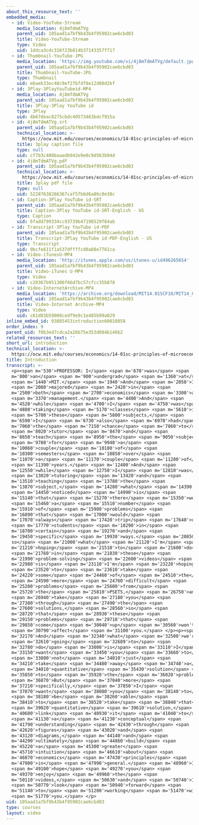 ```yaml
---
about_this_resource_text: ''
embedded_media:
  - id: Video-YouTube-Stream
    media_location: 4j8mTdmATVg
    parent_uid: 105aad1a7bf9b43b4f95902cae6cbd03
    title: Video-YouTube-Stream
    type: Video
    uid: 1ddca3cdc316f23b814b37143357f717
  - id: Thumbnail-YouTube-JPG
    media_location: 'https://img.youtube.com/vi/4j8mTdmATVg/default.jpg'
    parent_uid: 105aad1a7bf9b43b4f95902cae6cbd03
    title: Thumbnail-YouTube-JPG
    type: Thumbnail
    uid: e6aeb33ec48c9ef27bfdf8e12d88d2bf
  - id: 3Play-3PlayYouTubeid-MP4
    media_location: 4j8mTdmATVg
    parent_uid: 105aad1a7bf9b43b4f95902cae6cbd03
    title: 3Play-3Play YouTube id
    type: 3Play
    uid: 4b67deac8275cbdc40573463bdcf915a
  - id: 4j8mTdmATVg.srt
    parent_uid: 105aad1a7bf9b43b4f95902cae6cbd03
    technical_location: >-
      https://ocw.mit.edu/courses/economics/14-01sc-principles-of-microeconomics-fall-2011/syllabus/meet-the-tas/introduction/4j8mTdmATVg.srt
    title: 3play caption file
    type: null
    uid: cf7b3c400baaadb942e9e0c9d563b94d
  - id: 4j8mTdmATVg.pdf
    parent_uid: 105aad1a7bf9b43b4f95902cae6cbd03
    technical_location: >-
      https://ocw.mit.edu/courses/economics/14-01sc-principles-of-microeconomics-fall-2011/syllabus/meet-the-tas/introduction/4j8mTdmATVg.pdf
    title: 3play pdf file
    type: null
    uid: 52287638266367caf57b6d6a86c0e30c
  - id: Caption-3Play YouTube id-SRT
    parent_uid: 105aad1a7bf9b43b4f95902cae6cbd03
    title: Caption-3Play YouTube id-SRT-English - US
    type: Caption
    uid: 6fadd799334cc93739b47198529f64ab
  - id: Transcript-3Play YouTube id-PDF
    parent_uid: 105aad1a7bf9b43b4f95902cae6cbd03
    title: Transcript-3Play YouTube id-PDF-English - US
    type: Transcript
    uid: 9bcfe611f1a537dffffcd0a88e7761ca
  - id: Video-iTunesU-MP4
    media_location: 'http://itunes.apple.com/us/itunes-u/id496265654'
    parent_uid: 105aad1a7bf9b43b4f95902cae6cbd03
    title: Video-iTunes U-MP4
    type: Video
    uid: c20367b951306f66d7bc57cfcc35b878
  - id: Video-InternetArchive-MP4
    media_location: 'https://archive.org/download/MIT14.01SCF10/MIT14_01SCF10_intro_300k.mp4'
    parent_uid: 105aad1a7bf9b43b4f95902cae6cbd03
    title: Video-Internet Archive-MP4
    type: Video
    uid: c61d83b59008cedf9e9c1e485b99a029
inline_embed_id: 93885453introduction60010858
order_index: 9
parent_uid: f0b3ed7cdca2a26b75e353d084b146b2
related_resources_text: ''
short_url: introduction
technical_location: >-
  https://ocw.mit.edu/courses/economics/14-01sc-principles-of-microeconomics-fall-2011/syllabus/meet-the-tas/introduction
title: Introduction
transcript: >-
  <p><span m='530'>PROFESSOR: I</span> <span m='670'>was</span> <span
  m='800'>an</span> <span m='900'>undergrad</span> <span m='1360'>at</span>
  <span m='1440'>MIT.</span> <span m='1940'>And</span> <span m='2050'>I</span>
  <span m='2080'>majored</span> <span m='2420'>in</span> <span
  m='2500'>both</span> <span m='2700'>economics</span> <span m='3300'>and</span>
  <span m='3370'>management.</span> <span m='4400'>And</span> <span
  m='4520'>while</span> <span m='4700'>I</span> <span m='4750'>was</span> <span
  m='4880'>taking</span> <span m='5170'>classes</span> <span m='5610'>in</span>
  <span m='5700'>these</span> <span m='5800'>subjects,</span> <span
  m='6590'>I</span> <span m='6730'>also</span> <span m='6970'>had</span> <span
  m='7060'>the</span> <span m='7150'>chance</span> <span m='7860'>to</span>
  <span m='8020'>tutor</span> <span m='8470'>and</span> <span
  m='8650'>teach</span> <span m='8950'>the</span> <span m='9050'>subjects</span>
  <span m='9780'>for</span> <span m='9940'>a</span> <span
  m='10060'>couple</span> <span m='10180'>of</span> <span
  m='10300'>semesters</span> <span m='10850'>over</span> <span
  m='11070'>a</span> <span m='11170'>couple</span> <span m='11280'>of</span>
  <span m='11390'>years.</span> <span m='12400'>And</span> <span
  m='12550'>while</span> <span m='12750'>I</span> <span m='12810'>was</span>
  <span m='13020'>tutoring</span> <span m='13420'>and</span> <span
  m='13510'>teaching</span> <span m='13780'>the</span> <span
  m='13870'>subject,</span> <span m='14280'>what</span> <span m='14390'>I</span>
  <span m='14450'>noticed</span> <span m='14990'>is</span> <span
  m='15140'>that</span> <span m='15270'>there</span> <span m='15350'>were</span>
  <span m='15460'>a</span> <span m='15510'>number</span> <span
  m='15910'>of</span> <span m='15980'>problems</span> <span
  m='16890'>that</span> <span m='17000'>would</span> <span
  m='17070'>always</span> <span m='17420'>trip</span> <span m='17640'>up</span>
  <span m='17770'>students</span> <span m='18290'>in</span> <span
  m='18700'>certain</span> <span m='19270'>and</span> <span
  m='19450'>specific</span> <span m='19930'>ways.</span> <span m='20850'>And
  so</span> <span m='21000'>what</span> <span m='21120'>I'm</span> <span
  m='21210'>hoping</span> <span m='21510'>to</span> <span m='21600'>do</span>
  <span m='21760'>in</span> <span m='21830'>these</span> <span
  m='21990'>problem-solving</span> <span m='22600'>videos</span> <span
  m='22980'>is</span> <span m='23110'>I'm</span> <span m='23220'>hoping</span>
  <span m='23520'>to</span> <span m='23610'>take</span> <span
  m='24220'>some</span> <span m='24460'>of</span> <span m='24510'>the</span>
  <span m='24590'>more</span> <span m='24760'>difficult</span> <span
  m='25200'>problems</span> <span m='25600'>from</span> <span
  m='25720'>the</span> <span m='25810'>PSETS,</span> <span m='26750'>and</span>
  <span m='26940'>take</span> <span m='27180'>you</span> <span
  m='27300'>through</span> <span m='27490'>the</span> <span
  m='27600'>solutions,</span> <span m='28560'>so</span> <span
  m='28720'>that</span> <span m='28930'>these</span> <span
  m='29150'>problems</span> <span m='29710'>that</span> <span
  m='29850'>come</span> <span m='30040'>up</span> <span m='30560'>won't</span>
  <span m='30790'>affect</span> <span m='31100'>you.</span> </p><p><span
  m='32170'>And</span> <span m='32340'>what</span> <span m='32500'>we're</span>
  <span m='32610'>going</span> <span m='32689'>to</span> <span
  m='32780'>do</span> <span m='33000'>is</span> <span m='33110'>I</span> <span
  m='33150'>want</span> <span m='33450'>you</span> <span m='33660'>to</span>
  <span m='33800'>not</span> <span m='34010'>just</span> <span
  m='34210'>take</span> <span m='34480'>away</span> <span m='34740'>a</span>
  <span m='34810'>quantitative</span> <span m='35430'>solution</span> <span
  m='35850'>to</span> <span m='35920'>the</span> <span m='36020'>problem.</span>
  <span m='36870'>But</span> <span m='37040'>more</span> <span
  m='37210'>specifically,</span> <span m='37850'>I</span> <span
  m='37870'>want</span> <span m='38080'>you</span> <span m='38140'>to</span>
  <span m='38180'>be</span> <span m='38260'>able</span> <span
  m='38410'>to</span> <span m='38520'>take</span> <span m='38840'>that</span>
  <span m='39020'>quantitative</span> <span m='39610'>solution,</span> <span
  m='40600'>link</span> <span m='40930'>it</span> <span m='41040'>to</span>
  <span m='41130'>a</span> <span m='41230'>conceptual</span> <span
  m='41790'>understanding</span> <span m='42430'>through</span> <span
  m='42620'>figures</span> <span m='43020'>and</span> <span
  m='43120'>diagrams,</span> <span m='44140'>and</span> <span
  m='44290'>ultimately</span> <span m='44860'>build</span> <span
  m='45220'>a</span> <span m='45300'>greater</span> <span
  m='45710'>intuition</span> <span m='46610'>about</span> <span
  m='46870'>economics</span> <span m='47430'>principles</span> <span
  m='47900'>in</span> <span m='47990'>general.</span> <span m='48960'>I</span>
  <span m='49100'>hope</span> <span m='49270'>you</span> <span
  m='49370'>enjoy</span> <span m='49960'>the</span> <span
  m='50110'>videos,</span> <span m='50630'>and</span> <span m='50740'>I</span>
  <span m='50770'>look</span> <span m='50940'>forward</span> <span
  m='51140'>to</span> <span m='51200'>working</span> <span m='51470'>with</span>
  <span m='51770'>you.</span> </p>
uid: 105aad1a7bf9b43b4f95902cae6cbd03
type: courses
layout: video
---
```

